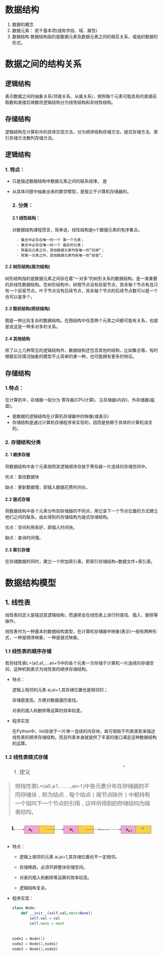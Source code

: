 # 数据结构

1. 数据的概念
2. 数据元素：
   若干基本项(或称字段、域、属性)
3. 数据结构
  数据结构指的是数据元素及数据元素之间的相互关系，或组织数据的形式。

# 数据之间的结构关系

## 逻辑结构

表示数据之间的抽象关系(邻接关系、从属关系)，按照每个元素可能具有的直接前取数和直接后继数将逻辑结构分为线性结构和非线性结构。

## 存储结构

逻辑结构在计算机中的具体实现方法，分为顺序结构存储方法，链式存储方法、索引存储方法散列存储方法。

## 逻辑结构

### 1. 特点：

- 只是描述数据结构中数据元素之间的联系规律。 是
  
- 从具体问题中抽象出来的数学模型，是独立于计算机存储器的。
  
  ### 2. 分类：
  
  #### 2.1 线性结构：
  
  对数据结构课程而言，简单说，线性结构是n个数据元素的有序集合。
  
  ```
    - 集合中必存在唯一的一个 第一个元素；
    - 集合中必存在唯一的一个 最后的元素；
    - 除最后元素之外，其他数据元素均有唯一的“后继”；
    - 除第一元素之外，其他数据元素均有唯一的“前驱”。
  ```
  

#### 2.2 树形结构(层次结构)

树形结构指的是数据元素之间存在着“一对多”的树形关系的数据结构，是一类重要的非线性数据结构。在树形结构中，树根节点没有前驱节点，其余每个节点有且只有一个前驱节点。叶子节点没有后续节点，其余每个节点的后续节点数可以是一个也可以是多个。

#### 2.3 图状结构(网状结构)

图是一种比较复杂的数据结构。在图结构中任意两个元素之间都可能有关系，也就是说这是一种多对多的关系。

#### 2.4 其他结构

除了以上几种常见的逻辑结构外，数据结构还包含其他的结构，比如集合等。有时根据实际情况抽象的模型不止简单的某一种，也可能拥有更多的特征。

## 存储结构

### 1.特点：

在计算机中，存储器一般分为 寄存器(CPU计算)、主存储器(内存)、外存储器(磁盘)。

- 是数据的逻辑结构在计算机存储器中的映像(或表示)
- 存储结构是通过计算机存储程序来实现的，因而是依赖于具体的计算机语言的。

### 2. 存储结构分类

#### 2. 1 顺序存储

将数据结构中各个元素按照其逻辑顺序存放于寄存器一片连续的存储空间中。

优点：查找数据快

缺点：更新数据慢，即插入数据花费时间长。

#### 2.2 链式存储

将数据结构中各个元素分布到存储器的不同点，用记录下一个节点位置的方式建立他们之间的联系，由此得到的存储结构为链式存储结构。

优点：空间利用率好，即插入时间快。

缺点：查询时间慢。

#### 2.3 索引存储

在存储数据的同时，建立一个附加索引表，即索引存储结构=数据文件+索引表。

# 数据结构模型

## 1. 线性表

线性表的定义是描述其逻辑结构，而通常会在线性表上进行的查找、插入、删除等操作。

线性表作为一种基本的数据结构类型，在计算机存储器中映象(表示)一般有两种形式，一种是顺序映象，一种是链式映象。

### 1.1 线性表的顺序存储

若将线性表L=(a0,a1,....an+1)中的各个元素一次存储于计算机一片连续的存储空间，这种机制表示为线性表的顺序存储结构。

- 特点：
  
  逻辑上相邻的元素 ai,ai+1,其存储位置也是相邻的；
  
  存储密度高，方便对数据遍历查找。
  
  对表的插入和删除等运算的效率较差。
  
- 程序实现
  
  在Python中，list存放于一片单一连续的内存块，故可借助于列表类型来描述线性表的顺序存储结构，而且列表本身就提供了丰富的接口满足这种数据结构的运算。
  
 
### 1.2 线性表链式存储

![链式存储](./source/线性表链式存储.png?msec=1689243590775)

- 特点：
  
  - 逻辑上相邻的元素 ai,ai+1,其存储位置也不一定相邻。
    
  - 存储稀疏，必须开辟整块存储空间。
    
  - 对表的插入和删除等运算的效率较高。
    
  - 逻辑结构复杂。
    

- 程序实现：
  
  ```python
  class Node:
      def __init__(self,val,next=None):
          self.val = val
          self.next = next
  
  
  node1 = Node(1)
  node2 = Node(2,node1)
  node3 = Node(3,node2)
  ```